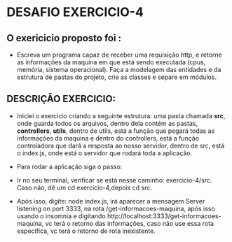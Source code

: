 # DESAFIO EXERCICIO-4

## O exericicio proposto foi : 
  * Escreva um programa capaz de receber uma requisição http, e retorne as informações da maquina em que está sendo executada (cpus, memória, sistema operacional). Faça a modelagem das entidades e da estrutura de pastas do projeto, crie as classes e separe em módulos.


## DESCRIÇÃO EXERCICIO: 
  * Iniciei o exercicio criando a seguinte estrutura: uma pasta chamada **src**, onde guarda todos os arquivos, dentro dela contém as pastas, **controllers**, **utils**, dentro de utils, está a função que pegará todas as informações da maquina e dentro do controllers, está a função controladora que dará a resposta ao nosso servidor, dentro de src, está o index.js, onde está o servidor que rodará toda a aplicação.

  * Para rodar a aplicação siga o passo:

  * Ir no seu terminal, verificar se está nesse caminho: exercicio-4/src.
      Caso não, dê um cd exercicio-4,depois cd src.

  * Após isso, digite: node index.js, irá aparecer a mensagem Server listening on port 3333, na rota /get-informacoes-maquina, após isso usando o insomnia e digitando http://localhost:3333/get-informacoes-maquina, vc terá o retorno das informações, caso não use essa rota especifica, vc terá o retorno de rota inexistente.